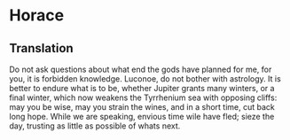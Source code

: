 # Horace

## Translation

Do not ask questions about what end the gods have planned for me, for you, it is forbidden knowledge. Luconoe, do not bother with astrology. It is better to endure what is to be, whether Jupiter grants many winters, or a final winter, which now weakens the Tyrrhenium sea with opposing cliffs: may you be wise, may you strain the wines, and in a short time, cut back long hope. While we are speaking, envious time wile have fled; sieze the day, trusting as little as possible of whats next.
